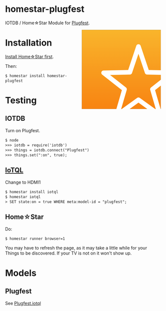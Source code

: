 # homestar-plugfest
IOTDB / Home☆Star Module for [Plugfest]().

<img src="https://raw.githubusercontent.com/dpjanes/iotdb-homestar/master/docs/HomeStar.png" align="right" />

# Installation

[Install Home☆Star first](https://homestar.io/about/install).

Then:

    $ homestar install homestar-plugfest

# Testing

## IOTDB

Turn on Plugfest.

	$ node
	>>> iotdb = require('iotdb')
	>>> things = iotdb.connect("Plugfest")
	>>> things.set(":on", true);
	
## [IoTQL](https://github.com/dpjanes/iotdb-iotql)

Change to HDMI1 

	$ homestar install iotql
	$ homestar iotql
	> SET state:on = true WHERE meta:model-id = "plugfest";

## Home☆Star

Do:

	$ homestar runner browser=1
	
You may have to refresh the page, as it may take a little while for your Things to be discovered. If your TV is not on it won't show up.

# Models
## Plugfest

See [Plugfest.iotql](https://github.com/dpjanes/homestar-plugfest/blob/master/models/Plugfest.iotql)
